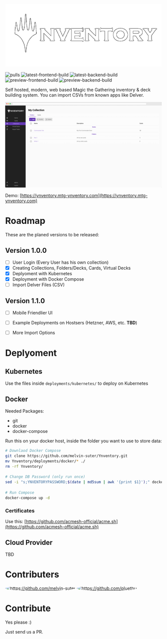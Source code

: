 ![Ynventory](https://github.com/melvin-suter/Ynventory/raw/master/images/logo.png)

![pulls](https://img.shields.io/docker/pulls/suterdev/ynventory.frontend.svg )
![latest-frontend-build](https://github.com/melvin-suter/ynventory/actions/workflows/latest-frontend-build.yml/badge.svg)
![latest-backend-build](https://github.com/melvin-suter/ynventory/actions/workflows/latest-backend-build.yml/badge.svg)
![preview-frontend-build](https://github.com/melvin-suter/ynventory/actions/workflows/preview-frontend-build.yml/badge.svg)
![preview-backend-build](https://github.com/melvin-suter/ynventory/actions/workflows/preview-backend-build.yml/badge.svg)

Self hosted, modern, web based Magic the Gathering inventory & deck building system.
You can import CSVs from known apps like Delver.

![Example UI](images/screenshot.gif)

Demo: [https://ynventory.mtg-ynventory.com](https://ynventory.mtg-ynventory.com)


# Roadmap

These are the planed versions to be released:

## Version 1.0.0

- [ ] User Login (Every User has his own collection) 
- [X] Creating Collections, Folders/Decks, Cards, Virtual Decks
- [X] Deplyoment with Kubernetes
- [X] Deployment with Docker Compose
- [ ] Import Delver Files (CSV)

## Version 1.1.0

- [ ] Mobile Friendlier UI
- [ ] Example Deployments on Hostsers (Hetzner, AWS, etc. **TBD**)
- [ ] More Import Options


# Deplyoment

## Kubernetes 

Use the files inside `deployments/kubernetes/` to deploy on Kubernetes

## Docker

Needed Packages:
- git
- docker
- docker-compose

Run this on your docker host, inside the folder you want to use to store data:

```bash
# Downlaod Docker Compose
git clone https://github.com/melvin-suter/Ynventory.git
mv Ynventory/deployments/docker/* ./
rm -rf Ynventory/

# Change DB Password (only run once)
sed -i "s;YNVENTORYPASSWORD;$(date | md5sum | awk '{print $1}');" docker-compose.yml

# Run Compose
docker-compose up -d
```

### Certificates

Use this: [https://github.com/acmesh-official/acme.sh](https://github.com/acmesh-official/acme.sh)

## Cloud Provider

TBD

# Contributers

<div>
    <a href="https://github.com/melvin-suter"><img src="https://avatars.githubusercontent.com/u/44713851?v=4" alt="https://github.com/melvin-suter" style="width:60px; border-radius: 50%"/></a>
    <a href="https://github.com/pluethi1"><img src="https://avatars.githubusercontent.com/u/32535195?v=4" alt="https://github.com/pluethi1" style="width:60px; border-radius: 50%"/></a>
</div>

# Contribute

Yes please :)

Just send us a PR.